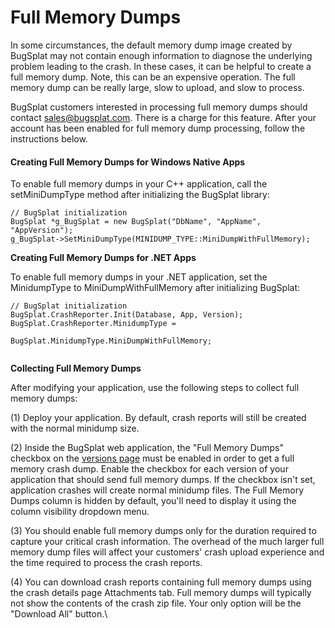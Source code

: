 # Full Memory Dumps

In some circumstances, the default memory dump image created by BugSplat may not contain enough information to diagnose the underlying problem leading to the crash. In these cases, it can be helpful to create a full memory dump. Note, this can be an expensive operation. The full memory dump can be really large, slow to upload, and slow to process.

BugSplat customers interested in processing full memory dumps should contact sales@bugsplat.com. There is a charge for this feature. After your account has been enabled for full memory dump processing, follow the instructions below.

#### Creating Full Memory Dumps for Windows Native Apps

To enable full memory dumps in your C++ application, call the setMiniDumpType method after initializing the BugSplat library:

```
// BugSplat initialization  
BugSplat *g_BugSplat = new BugSplat("DbName", "AppName", "AppVersion");
g_BugSplat->SetMiniDumpType(MINIDUMP_TYPE::MiniDumpWithFullMemory);
```

**Creating Full Memory Dumps for .NET Apps**

To enable full memory dumps in your .NET application, set the MinidumpType to MiniDumpWithFullMemory after initializing BugSplat:

```
// BugSplat initialization  
BugSplat.CrashReporter.Init(Database, App, Version);
BugSplat.CrashReporter.MinidumpType = 
                                BugSplat.MinidumpType.MiniDumpWithFullMemory;
 
```

**Collecting Full Memory Dumps**

After modifying your application, use the following steps to collect full memory dumps:

(1) Deploy your application. By default, crash reports will still be created with the normal minidump size.

(2) Inside the BugSplat web application, the "Full Memory Dumps" checkbox on the [versions page](https://app.bugsplat.com/v2/versions) must be enabled in order to get a full memory crash dump. Enable the checkbox for each version of your application that should send full memory dumps. If the checkbox isn't set, application crashes will create normal minidump files. The Full Memory Dumps column is hidden by default, you'll need to display it using the column visibility dropdown menu.

(3) You should enable full memory dumps only for the duration required to capture your critical crash information. The overhead of the much larger full memory dump files will affect your customers' crash upload experience and the time required to process the crash reports.

(4) You can download crash reports containing full memory dumps using the crash details page Attachments tab. Full memory dumps will typically not show the contents of the crash zip file. Your only option will be the "Download All" button.\
